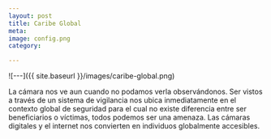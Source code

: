 ```yaml
---
layout: post
title: Caribe Global
meta:
image: config.png
category:

---
```


![---]({{ site.baseurl }}/images/caribe-global.png)

La cámara nos ve aun cuando no podamos verla observándonos. Ser vistos a través de un sistema de vigilancia nos ubica inmediatamente en el contexto global de seguridad para el cual no existe diferencia entre ser beneficiarios o víctimas, todos podemos ser una amenaza. Las cámaras digitales y el internet nos convierten en individuos globalmente accesibles.
